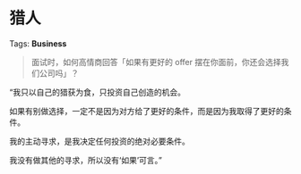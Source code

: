 # 猎人

Tags: **Business**

> 面试时，如何高情商回答「如果有更好的 offer 摆在你面前，你还会选择我们公司吗」？



“我只以自己的猎获为食，只投资自己创造的机会。

如果有别做选择，一定不是因为对方给了更好的条件，而是因为我取得了更好的条件。

我的主动寻求，是我决定任何投资的绝对必要条件。

我没有做其他的寻求，所以没有‘如果’可言。”



